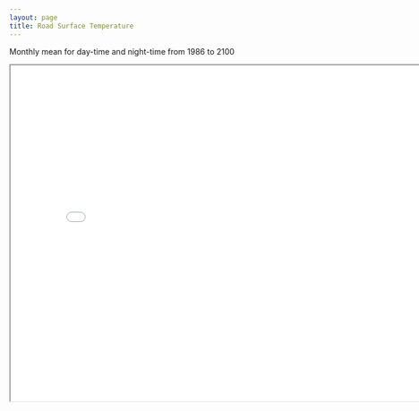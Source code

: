 ```yaml
---
layout: page
title: Road Surface Temperature
---
```


Monthly mean for day-time and night-time from 1986 to 2100




<iframe src="MeanRST_2000_Jan_day.html" width="800" height="600"></iframe> 
